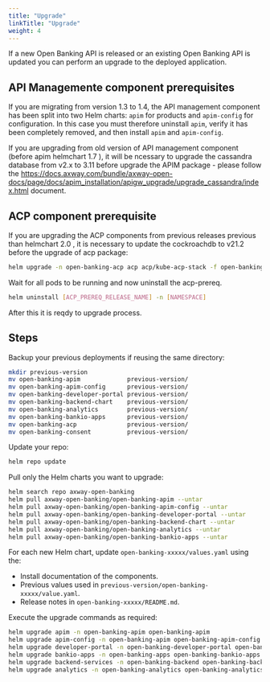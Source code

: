 ```yaml
---
title: "Upgrade"
linkTitle: "Upgrade"
weight: 4
---
```


If a new Open Banking API is released or an existing Open Banking API is updated you can perform an upgrade to the deployed application.

## API Managemente component prerequisites

If you are migrating from version 1.3 to 1.4, the API management component has been split into two Helm charts: `apim` for products and `apim-config` for configuration. In this case you must therefore uninstall `apim`, verify it has been completely removed, and then install `apim` and `apim-config`.

If you are upgrading from old version of API management component (before apim helmchart 1.7 ), it will be ncessary to upgrade the  cassandra database from v2.x to 3.11 before upgrade the APIM package - please follow the <https://docs.axway.com/bundle/axway-open-docs/page/docs/apim_installation/apigw_upgrade/upgrade_cassandra/index.html>  document.

## ACP component prerequisite 

If you are upgrading the ACP components from previous releases previous than helmchart 2.0 , it is necessary to update the cockroachdb to v21.2 before the upgrade of acp package:

```bash
helm upgrade -n open-banking-acp acp acp/kube-acp-stack -f open-banking-acp/files/acp.values.yaml --version 0.15.3
```

Wait for all pods to be running and now uninstall the acp-prereq.

```bash
helm uninstall [ACP_PREREQ_RELEASE_NAME] -n [NAMESPACE]
```

After this it is reqdy to upgrade process. 

## Steps

Backup your previous deployments if reusing the same directory:

```bash
mkdir previous-version
mv open-banking-apim             previous-version/ 
mv open-banking-apim-config      previous-version/ 
mv open-banking-developer-portal previous-version/ 
mv open-banking-backend-chart    previous-version/ 
mv open-banking-analytics        previous-version/
mv open-banking-bankio-apps      previous-version/ 
mv open-banking-acp              previous-version/
mv open-banking-consent          previous-version/
```

Update your repo:

```bash
helm repo update 
```

Pull only the Helm charts you want to upgrade:

```bash
helm search repo axway-open-banking 
helm pull axway-open-banking/open-banking-apim --untar       
helm pull axway-open-banking/open-banking-apim-config --untar     
helm pull axway-open-banking/open-banking-developer-portal --untar  
helm pull axway-open-banking/open-banking-backend-chart --untar   
helm pull axway-open-banking/open-banking-analytics --untar   
helm pull axway-open-banking/open-banking-bankio-apps --untar         
```

For each new Helm chart, update `open-banking-xxxxx/values.yaml` using the:

* Install documentation of the components.
* Previous values used in `previous-version/open-banking-xxxxx/value.yaml`.
* Release notes in `open-banking-xxxxx/README.md`.

Execute the upgrade commands as required:

```bash
helm upgrade apim -n open-banking-apim open-banking-apim
helm upgrade apim-config -n open-banking-apim open-banking-apim-config 
helm upgrade developer-portal -n open-banking-developer-portal open-banking-developer-portal
helm upgrade bankio-apps -n open-banking-apps open-banking-bankio-apps
helm upgrade backend-services -n open-banking-backend open-banking-backend-chart
helm upgrade analytics -n open-banking-analytics open-banking-analytics
```
